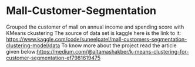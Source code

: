 # Mall-Customer-Segmentation
Grouped the customer of mall on annual income and spending score with KMeans ckustering
The source of data set is kaggle here is the link to it: https://www.kaggle.com/code/suneelpatel/mall-customers-segmentation-clustering-model/data
To know more about the project read the article given below:https://medium.com/@altamashakber/k-means-clustering-for-customer-segmentation-ef7981619475
